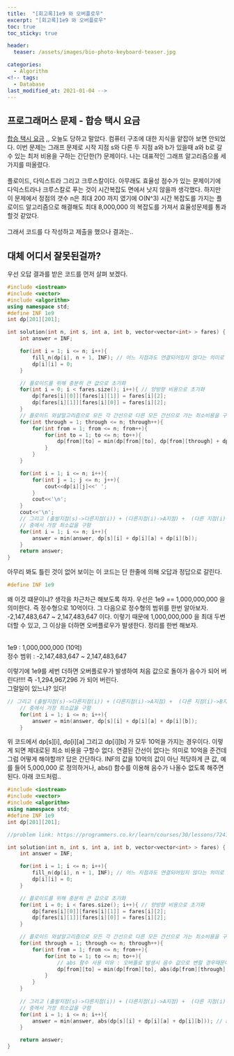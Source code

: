 ```yaml
---
title:  "[회고록]1e9 와 오버플로우"
excerpt: "[회고록]1e9 와 오버플로우"
toc: true
toc_sticky: true

header:
  teaser: /assets/images/bio-photo-keyboard-teaser.jpg

categories:
  - Algorithm
<!-- tags:
  - Database 
last_modified_at: 2021-01-04 -->
---
```

## 프로그래머스 문제 - 합승 택시 요금
[합승 택시 요금](https://programmers.co.kr/learn/courses/30/lessons/72413) ,, 오늘도 당하고 말았다. 컴퓨터 구조에 대한 지식을 얕잡아 보면 안되었다. 이번 문제는 그래프 문제로 
시작 지점 s와 다른 두 지점 a와 b가 있을때 a와 b로 갈 수 있는 최저 비용을 구하는 간단한(?) 문제이다. 나는 대표적인 그래프 알고리즘으롤 세가지를 떠올렸다. <br><br>
플로이드, 다익스트라 그리고 크루스칼이다. 아무래도 효율성 점수가 있는 문제이기에 다익스트라나 크루스칼로 푸는 것이 시간복잡도 면에서 낫지 않을까 생각했다. 하지만 이 문제에서 정점의 갯수 n은 
최대 200 까지 였기에 O(N^3) 시간 복잡도를 가지는 플로이드 알고리즘으로 해결해도 최대 8,000,000 의 복잡도를 가져서 효율성문제를 통과할것 같았다. <br><br> 
그래서 코드를 다 작성하고 제출을 했으나 결과는..

## 대체 어디서 잘못된걸까?
우선 오답 결과를 받은 코드를 먼저 살펴 보겠다.

```c++
#include <iostream>
#include <vector>
#include <algorithm>
using namespace std;
#define INF 1e9
int dp[201][201];

int solution(int n, int s, int a, int b, vector<vector<int> > fares) {
    int answer = INF;

    for(int i = 1; i <= n; i++){
        fill_n(dp[i], n + 1, INF); // 어느 지점과도 연결되어있지 않다는 의미로 무제한 값으로 초기화
        dp[i][i] = 0;
    }

    // 플로이드를 위해 충분히 큰 값으로 초기화
    for(int i = 0; i < fares.size(); i++){ // 양방향 비용으로 초기화
        dp[fares[i][0]][fares[i][1]] = fares[i][2];
        dp[fares[i][1]][fares[i][0]] = fares[i][2];
    }
    // 플로이드 와샬알고리즘으로 모든 각 간선으로 다른 모든 간선으로 가는 최소비용을 구함
    for(int through = 1; through <= n; through++){
        for(int from = 1; from <= n; from++){
            for(int to = 1; to <= n; to++){
                dp[from][to] = min(dp[from][to], dp[from][through] + dp[through][to]);
            }
        }
    }

    for(int i = 1; i <= n; i++){
        for(int j = 1; j <= n; j++){
            cout<<dp[i][j]<<' ';
        }
        cout<<'\n';
    }
    cout<<'\n';
    // 그리고 (출발지점(s)->다른지점(i)) + (다른지점(i)->A지점) +  (다른 지점(i)->B지점)
    // 중에서 가장 최소값을 구함
    for(int i = 1; i <= n; i++){
        answer = min(answer, dp[s][i] + dp[i][a] + dp[i][b]);
    }
    return answer;
}
```
아무리 봐도 틀린 것이 없어 보이는 이 코드는 단 한줄에 의해 오답과 정답으로 갈린다.
```c++
#define INF 1e9
```
왜 이것 떄문이냐? 생각을 차근차근 해보도록 하자. 우선은 1e9 == 1,000,000,000 을 의미한다. 즉 정수형으로 10억이다. 그 다음으로 정수형의 범위를 한번 알아보자. -2,147,483,647 ~ 2,147,483,647 이다.
이렇기 때문에 1,000,000,000 을 최대 두번 더할 수 있고, 그 이상을 더하면 오버플로우가 발생한다. 정리를 한번 해보자.<br><br>

1e9 : 1,000,000,000 (10억)<br>
정수 범위 : -2,147,483,647 ~ 2,147,483,647<br>

이렇기에 1e9를 세번 더하면 오버플로우가 발생하여 처음 값으로 돌아가 음수가 되어 버린다!!!! 즉 -1,294,967,296 가 되어 버린다.<br>
그럴일이 있느냐? 있다!

```c++
// 그리고 (출발지점(s)->다른지점(i)) + (다른지점(i)->A지점) +  (다른 지점(i)->B지점)
    // 중에서 가장 최소값을 구함
    for(int i = 1; i <= n; i++){
        answer = min(answer, dp[s][i] + dp[i][a] + dp[i][b]);
    }
```
위 코드에서 dp[s][i], dp[i][a] 그리고 dp[i][b] 가 모두 10억을 가지는 경우이다. 이렇게 되면 제대로된 최소 비용을 구할수 없다. 연결된 간선이 없다는 의미로 10억을 준건데 그럼 어떻게 해야할까?
답은 간단하다. INF의 값을 10억의 값이 아닌 적당하게 큰 값, 예를 들어 5,000,000 로 정의하거나, abs() 함수를 이용해 음수가 나올수 없도록 해주면 된다. 아래 코드처럼..

```c++
#include <iostream>
#include <vector>
#include <algorithm>
using namespace std;
#define INF 1e9
int dp[201][201];

//problem link: https://programmers.co.kr/learn/courses/30/lessons/72413

int solution(int n, int s, int a, int b, vector<vector<int> > fares) {
    int answer = INF;

    for(int i = 1; i <= n; i++){
        fill_n(dp[i], n + 1, INF); // 어느 지점과도 연결되어있지 않다는 의미로 무제한 값으로 초기화
        dp[i][i] = 0;
    }

    // 플로이드를 위해 충분히 큰 값으로 초기화
    for(int i = 0; i < fares.size(); i++){ // 양방향 비용으로 초기화
        dp[fares[i][0]][fares[i][1]] = fares[i][2];
        dp[fares[i][1]][fares[i][0]] = fares[i][2];
    }

    // 플로이드 와샬알고리즘으로 모든 각 간선으로 다른 모든 간선으로 가는 최소비용을 구함
    for(int through = 1; through <= n; through++){
        for(int from = 1; from <= n; from++){
            for(int to = 1; to <= n; to++){
                // abs 함수 사용 이유 : 오버플로 발생시 음수 값으로 변할 경우때문에
                dp[from][to] = min(dp[from][to], abs(dp[from][through] + dp[through][to]));
            }
        }
    }
    
    // 그리고 (출발지점(s)->다른지점(i)) + (다른지점(i)->A지점) +  (다른 지점(i)->B지점)
    // 중에서 가장 최소값을 구함
    for(int i = 1; i <= n; i++){
        answer = min(answer, abs(dp[s][i] + dp[i][a] + dp[i][b])); // abs 함수 사용 이유 : 오버플로 발생시 음수 값으로 변할 경우때문에
    }

    return answer;
}
```
